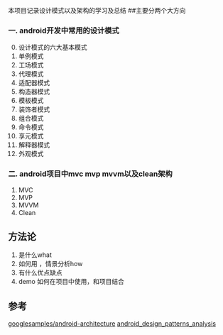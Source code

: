 本项目记录设计模式以及架构的学习及总结
##主要分两个大方向

### 一. android开发中常用的设计模式
0. 设计模式的六大基本模式
1. 单例模式
2. 工场模式
3. 代理模式
4. 适配器模式
5. 构造器模式
6. 模板模式
7. 装饰者模式
8. 组合模式
9. 命令模式
10. 享元模式
11. 解释器模式
12. 外观模式 

### 二. android项目中mvc mvp mvvm以及clean架构
1. MVC
2. MVP
3. MVVM
4. Clean

## 方法论
1. 是什么what
2. 如何用 ，情景分析how
3. 有什么优点缺点
4. demo 如何在项目中使用，和项目结合



## 参考
[googlesamples/android-architecture](https://github.com/googlesamples/android-architecture)
[android_design_patterns_analysis](https://github.com/simple-android-framework-exchange/android_design_patterns_analysis)
